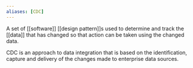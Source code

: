 ```yaml
---
aliases: [CDC]
---
```


A set of [[software]] [[design pattern]]s used to determine and track the [[data]] that has changed so that action can be taken using the changed data.

CDC is an approach to data integration that is based on the identification, capture and delivery of the changes made to enterprise data sources.
